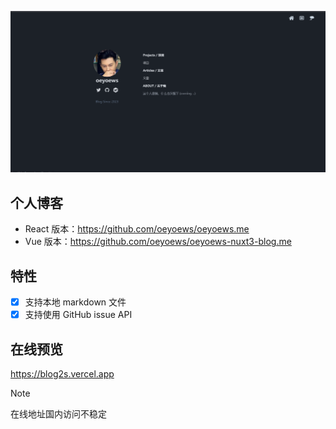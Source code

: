 ![banner](./assets/img/01.png)

## 个人博客

* React 版本：https://github.com/oeyoews/oeyoews.me
* Vue 版本：https://github.com/oeyoews/oeyoews-nuxt3-blog.me

## 特性

* [x] 支持本地 markdown 文件
* [x] 支持使用 GitHub issue API
<!-- * [x] 支持 json 数据源 -->

## 在线预览

https://blog2s.vercel.app

> [!NOTE]
> 在线地址国内访问不稳定

<!-- ## 问题

* layout, route 不支持热加载
* use chinese title
* 使用 nuxtpage 共享页面

## Links

* https://www.youtube.com/watch?v=wW1gePu3Wl8


## TODO

* 中文路由
* toc
* 嵌套路由
* 传参
* xxx.post
* loadmore
* use degit to get content
* usehead xx  | xxx
* blog sort use script instead of html to organize
* issue comment body
* 重复代码组件封装 -->